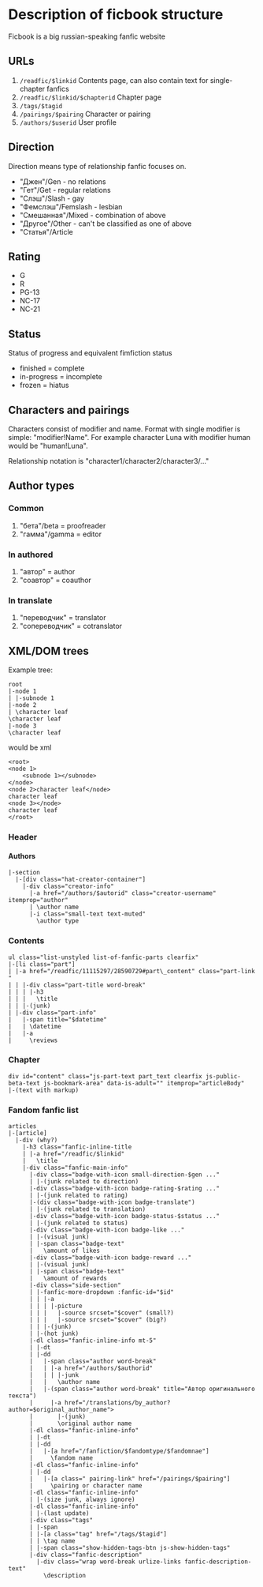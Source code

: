# Description of ficbook structure

Ficbook is a big russian-speaking fanfic website

## URLs
1. `/readfic/$linkid`
Contents page, can also contain text for single-chapter fanfics
2. `/readfic/$linkid/$chapterid`
Chapter page
3. `/tags/$tagid`
4. `/pairings/$pairing`
Character or pairing
5. `/authors/$userid`
User profile

## Direction
Direction means type of relationship fanfic focuses on.
- "Джен"/Gen - no relations
- "Гет"/Get - regular relations
- "Слэш"/Slash - gay
- "Фемслэш"/Femslash - lesbian
- "Смешанная"/Mixed - combination of above
- "Другое"/Other - can't be classified as one of above
- "Статья"/Article

## Rating
- G
- R
- PG-13
- NC-17
- NC-21

## Status
Status of progress and equivalent fimfiction status
- finished = complete
- in-progress = incomplete
- frozen = hiatus

## Characters and pairings
Characters consist of modifier and name.
Format with single modifier is simple: "modifier!Name".
For example character Luna with modifier human would be "human!Luna".

Relationship notation is "character1/character2/character3/..."

## Author types
### Common
1. "бета"/beta = proofreader
2. "гамма"/gamma = editor
### In authored
1. "автор" = author
2. "соавтор" = coauthor
### In translate
1. "переводчик" = translator
2. "сопереводчик" = cotranslator

## XML/DOM trees
Example tree:
```
root
|-node 1
| |-subnode 1
|-node 2
| \character leaf
\character leaf
|-node 3
\character leaf
```
would be xml
```
<root>
<node 1>
    <subnode 1></subnode>
</node>
<node 2>character leaf</node>
character leaf
<node 3></node>
character leaf
</root>
```
### Header
#### Authors
```
|-section
  |-[div class="hat-creator-container"]
    |-div class="creator-info"
      |-a href="/authors/$autorid" class="creator-username" itemprop="author"
      | \author name
      |-i class="small-text text-muted"
        \author type
```
### Contents
```
ul class="list-unstyled list-of-fanfic-parts clearfix"
|-[li class="part"]
| |-a href="/readfic/11115297/28590729#part\_content" class="part-link "
| | |-div class="part-title word-break"
| | | |-h3
| | |   \title
| | |-(junk)
| |-div class="part-info"
|   |-span title="$datetime"
|   | \datetime
|   |-a
|     \reviews
```
### Chapter
```
div id="content" class="js-part-text part_text clearfix js-public-beta-text js-bookmark-area" data-is-adult="" itemprop="articleBody"
|-(text with markup)
```
### Fandom fanfic list
```
articles
|-[article]
  |-div (why?)
    |-h3 class="fanfic-inline-title
    | |-a href="/readfic/$linkid"
    |   \title
    |-div class="fanfic-main-info"
      |-div class="badge-with-icon small-direction-$gen ..."
      | |-(junk related to direction)
      |-div class="badge-with-icon badge-rating-$rating ..."
      | |-(junk related to rating)
      |-(div class="badge-with-icon badge-translate")
      | |-(junk related to translation)
      |-div class="badge-with-icon badge-status-$status ..."
      | |-(junk related to status)
      |-div class="badge-with-icon badge-like ..."
      | |-(visual junk)
      | |-span class="badge-text"
      |   \amount of likes
      |-div class="badge-with-icon badge-reward ..."
      | |-(visual junk)
      | |-span class="badge-text"
      |   \amount of rewards
      |-div class="side-section"
      | |-fanfic-more-dropdown :fanfic-id="$id"
      | | |-a
      | | | |-picture
      | | |   |-source srcset="$cover" (small?)
      | | |   |-source srcset="$cover" (big?)
      | | |-(junk)
      | |-(hot junk)
      |-dl class="fanfic-inline-info mt-5"
      | |-dt
      | |-dd
      |   |-span class="author word-break"
      |   | |-a href="/authors/$authorid"
      |   | | |-junk
      |   |   \author name
      |   |-(span class="author word-break" title="Автор оригинального текста")
      |     |-a href="/translations/by_author?author=$original_author_name">
      |       |-(junk)
      |       \original author name
      |-dl class="fanfic-inline-info"
      | |-dt
      | |-dd
      |   |-[a href="/fanfiction/$fandomtype/$fandomnae"]
      |     \fandom name
      |-dl class="fanfic-inline-info"
      | |-dd
      |   |-[a class=" pairing-link" href="/pairings/$pairing"]
      |     \pairing or character name
      |-dl class="fanfic-inline-info"
      | |-(size junk, always ignore)
      |-dl class="fanfic-inline-info"
      | |-(last update)
      |-div class="tags"
      | |-span
      | |-[a class="tag" href="/tags/$tagid"]
      | | \tag name
      | |-span class="show-hidden-tags-btn js-show-hidden-tags"
      |-div class="fanfic-description"
        |-div class="wrap word-break urlize-links fanfic-description-text"
          \description
```
